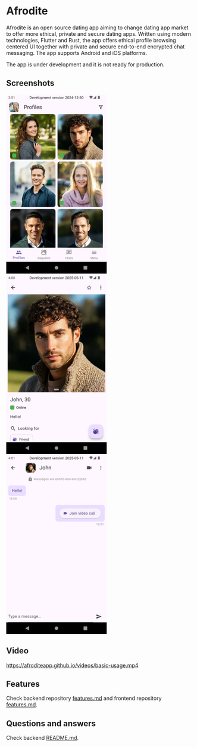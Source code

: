 # Afrodite

Afrodite is an open source dating app aiming to change dating app market to offer more
ethical, private and secure dating apps. Written using modern technologies,
Flutter and Rust, the app offers ethical profile browsing centered UI together
with private and secure end-to-end encrypted chat messaging. The app supports
Android and iOS platforms.

The app is under development and it is not ready for production.

## Screenshots

<p>
   <img src="https://raw.githubusercontent.com/afroditeapp/afrodite-frontend/refs/heads/images/profiles-view.jpg" alt="Profiles view screenshot" style="width:270px">
   <img src="https://raw.githubusercontent.com/afroditeapp/afrodite-frontend/refs/heads/images/profile.jpg" alt="Profile view screenshot" style="width:270px">
   <img src="https://raw.githubusercontent.com/afroditeapp/afrodite-frontend/refs/heads/images/chat.png" alt="Chat view screenshot" style="width:270px">
</p>

## Video

<https://afroditeapp.github.io/videos/basic-usage.mp4>

## Features

Check backend repository
[features.md](https://github.com/afroditeapp/afrodite-backend/blob/main/docs/features.md)
and frontend repository [features.md](https://github.com/afroditeapp/afrodite-frontend/blob/main/docs/features.md).

## Questions and answers

Check backend
[README.md](https://github.com/afroditeapp/afrodite-backend#questions-and-answers).
